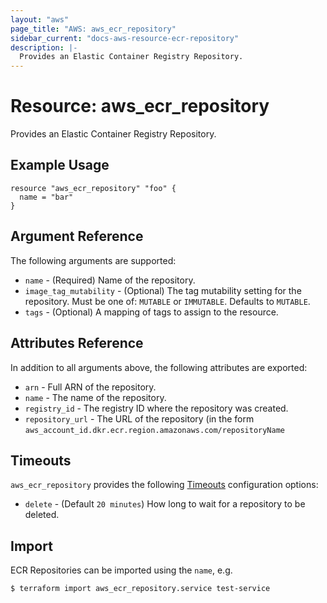 ```yaml
---
layout: "aws"
page_title: "AWS: aws_ecr_repository"
sidebar_current: "docs-aws-resource-ecr-repository"
description: |-
  Provides an Elastic Container Registry Repository.
---
```


# Resource: aws_ecr_repository

Provides an Elastic Container Registry Repository.

## Example Usage

```hcl
resource "aws_ecr_repository" "foo" {
  name = "bar"
}
```

## Argument Reference

The following arguments are supported:

* `name` - (Required) Name of the repository.
* `image_tag_mutability` - (Optional) The tag mutability setting for the repository. Must be one of: `MUTABLE` or `IMMUTABLE`. Defaults to `MUTABLE`.
* `tags` - (Optional) A mapping of tags to assign to the resource.

## Attributes Reference

In addition to all arguments above, the following attributes are exported:

* `arn` - Full ARN of the repository.
* `name` - The name of the repository.
* `registry_id` - The registry ID where the repository was created.
* `repository_url` - The URL of the repository (in the form `aws_account_id.dkr.ecr.region.amazonaws.com/repositoryName`

## Timeouts

`aws_ecr_repository` provides the following [Timeouts](/docs/configuration/resources.html#timeouts)
configuration options:

- `delete` - (Default `20 minutes`) How long to wait for a repository to be deleted.

## Import

ECR Repositories can be imported using the `name`, e.g.

```
$ terraform import aws_ecr_repository.service test-service
```
